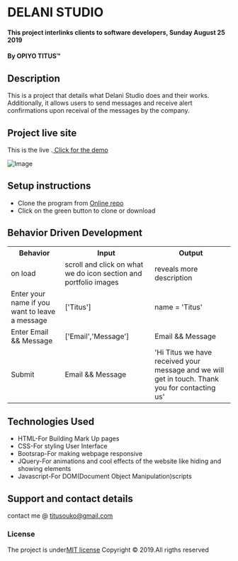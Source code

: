 # DELANI STUDIO
#### This project interlinks clients to software developers, Sunday August 25 2019 
#### By **OPIYO TITUS**&trade;

## Description
This is a project that details what Delani Studio does and their works. Additionally, it allows users to send messages and receive alert confirmations upon receival of the messages by the company.
## Project live site
  This is the live .[ Click for the demo](https://costamay.github.io/Delani-Studio/)

  ![Image](images/Selection_019.png)

## Setup instructions
* Clone the program from [Online repo](https://costamay.github.io/Delani-Studio/)
* Click on the green button to clone or download

## Behavior Driven Development
<table>
    <tr>
      <th>Behavior</th> 
      <th>Input</th> 
      <th>Output</th>   
    </tr>
    <tr>
        <td>on load</td>
        <td>scroll and click on what we do icon section and portfolio images </td>
        <td>reveals more description</td>
    </tr> 
    <tr>
        <td>Enter your name if you want to leave a message</td>
        <td>['Titus']</td>
        <td>name = 'Titus'</td>
    </tr>
    <tr>
        <td>Enter Email && Message</td>
        <td>['Email','Message']</td>
        <td>Email && Message</td>
    </tr>
    <tr>
        <td>Submit</td>
        <td>Email && Message</td>
        <td>'Hi Titus we have received your message and we will get in touch. Thank you for contacting us'</td>
    </tr>
       
</table>

## Technologies Used
* HTML-For Building Mark Up pages
* CSS-For styling User Interface
* Bootsrap-For making webpage responsive
* JQuery-For animations and cool effects of the website like hiding and showing elements
* Javascript-For DOM(Document Object Manipulation)scripts

## Support and contact details
contact me @ titusouko@gmail.com
### License
The project is under[MIT license](https://costamay.github.io/Delani-Studio/blob/master/LICENSE)
Copyright &copy; 2019.All rigths reserved